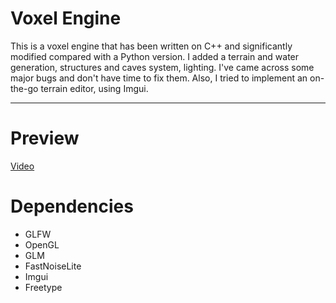 # Voxel Engine
This is a voxel engine that has been written on C++ and significantly modified compared with a Python version. 
I added a terrain and water generation, structures and caves system, lighting. I've came across some major bugs and don't have time to fix them. Also, I tried to implement an on-the-go terrain editor, using Imgui.
___
# Preview

[Video](https://user-images.githubusercontent.com/82834460/211168311-7d411135-89c0-44e7-ad75-479386e15ba9.mp4)

# Dependencies

+ GLFW
+ OpenGL
+ GLM
+ FastNoiseLite
+ Imgui
+ Freetype


